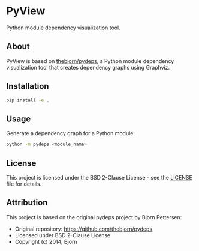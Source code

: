 # PyView

Python module dependency visualization tool.

## About

PyView is based on [thebjorn/pydeps](https://github.com/thebjorn/pydeps), a Python module dependency visualization tool that creates dependency graphs using Graphviz.

## Installation

```bash
pip install -e .
```

## Usage

Generate a dependency graph for a Python module:

```bash
python -m pydeps <module_name>
```

## License

This project is licensed under the BSD 2-Clause License - see the [LICENSE](LICENSE) file for details.

## Attribution

This project is based on the original pydeps project by Bjorn Pettersen:
- Original repository: https://github.com/thebjorn/pydeps
- Licensed under BSD 2-Clause License
- Copyright (c) 2014, Bjorn